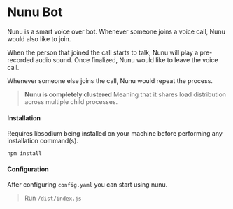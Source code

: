 # Nunu Bot
Nunu is a smart voice over bot.
Whenever someone joins a voice call, Nunu would also like to join.

When the person that joined the call starts to talk, Nunu will play a pre-recorded audio sound. Once finalized, Nunu would like to leave the voice call.

Whenever someone else joins the call, Nunu would repeat the process.

> **Nunu is completely clustered**
Meaning that it shares load distribution across multiple child processes.

#### Installation
Requires libsodium being installed on your machine before performing any installation command(s).

``npm install``

#### Configuration
After configuring ``config.yaml`` you can start using nunu.
> Run ``/dist/index.js``